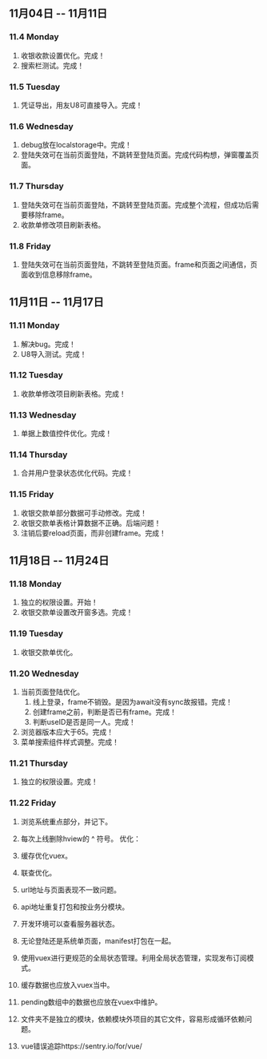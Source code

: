 ## 11月04日 -- 11月11日

### 11.4 Monday
1. 收银收款设置优化。完成！
2. 搜索栏测试。完成！

### 11.5 Tuesday
1. 凭证导出，用友U8可直接导入。完成！

### 11.6 Wednesday
1. debug放在localstorage中。完成！
1. 登陆失效可在当前页面登陆，不跳转至登陆页面。完成代码构想，弹窗覆盖页面。

### 11.7 Thursday
1. 登陆失效可在当前页面登陆，不跳转至登陆页面。完成整个流程，但成功后需要移除frame。
2. 收款单修改项目刷新表格。

### 11.8 Friday
1. 登陆失效可在当前页面登陆，不跳转至登陆页面。frame和页面之间通信，页面收到信息移除frame。

## 11月11日 -- 11月17日

### 11.11 Monday
1. 解决bug。完成！
2. U8导入测试。完成！

### 11.12 Tuesday
1. 收款单修改项目刷新表格。完成！

### 11.13 Wednesday
1. 单据上数值控件优化。完成！

### 11.14 Thursday
1. 合并用户登录状态优化代码。完成！

### 11.15 Friday
1. 收银交款单部分数据可手动修改。完成！
2. 收银交款单表格计算数据不正确。后端问题！
3. 注销后要reload页面，而非创建frame。完成！

## 11月18日 -- 11月24日

### 11.18 Monday
1. 独立的权限设置。开始！
2. 收银交款单设置改开窗多选。完成！

### 11.19 Tuesday
1. 收银交款单优化。

### 11.20 Wednesday
1. 当前页面登陆优化。
   1. 线上登录，frame不销毁。是因为await没有sync故报错。完成！
   2. 创建frame之前，判断是否已有frame。完成！
   3. 判断useID是否是同一人。完成！
2. 浏览器版本应大于65。完成！
3. 菜单搜索组件样式调整。完成！

### 11.21 Thursday
1. 独立的权限设置。完成！

### 11.22 Friday
1. 浏览系统重点部分，并记下。

1. 每次上线删除hview的 ^ 符号。
优化：
1. 缓存优化vuex。
1. 联查优化。
1. url地址与页面表现不一致问题。
1. api地址重复打包和按业务分模块。
1. 开发环境可以查看服务器状态。
1. 无论登陆还是系统单页面，manifest打包在一起。
1. 使用vuex进行更规范的全局状态管理。利用全局状态管理，实现发布订阅模式。
1. 缓存数据也应放入vuex当中。
1. pending数组中的数据也应放在vuex中维护。
1. 文件夹不是独立的模块，依赖模块外项目的其它文件，容易形成循环依赖问题。
1. vue错误追踪https://sentry.io/for/vue/
